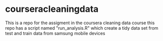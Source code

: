 # courseracleaningdata
This is a repo for the assigment in the coursera cleaning data  course 
this repo has a script named "run_analysis.R" which create a tidy data set from test and train data from 
samsung mobile devices 


